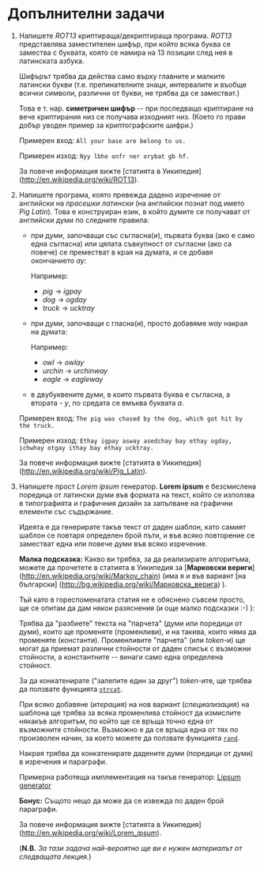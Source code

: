 Допълнителни задачи
===================

1. Напишете *ROT13* криптираща/декриптираща програма.
   *ROT13* представлява заместителен шифър, при който всяка буква се замества
   с буквата, която се намира на 13 позиции след нея в латинската азбука.
   
   Шифърът трябва да действа само върху главните и малките латински букви (т.е.
   препинателните знаци, интервалите и въобще всички символи, различни от
   букви, не трябва да се заместват.)

   Това е т. нар. **симетричен шифър** -- при последващо криптиране на вече
   криптирания низ се получава изходният низ.
   (Което го прави добър уводен пример за криптографските шифри.)
   
   Примерен вход: `All your base are belong to us.`

   Примерен изход: `Nyy lbhe onfr ner orybat gb hf.`

   За повече информация вижте [статията в Уикипедия]
   (http://en.wikipedia.org/wiki/ROT13).



2. Напишете програма, която превежда дадено изречение от английски на
   *прасешки латински* (на английски познат под името *Pig Latin*). Това е
   конструиран език, в който думите се получават от английски думи по следните
   правила:


   * при думи, започващи със съгласна(и), първата буква
     (ако е само една съгласна)
     или цялата съвкупност от съгласни (ако са повече) се преместват в края на
     думата, и се добавя окончанието *ay*:

     Например:

     - *pig*   -> *igpay*
     - *dog*   -> *ogday*
     - *truck* -> *ucktray*


   * при думи, започващи с гласна(и), просто добавяме *way* накрая на думата:

     Например:
     
     - *owl*    -> *owlay*
     - *urchin* -> *urchinway*
     - *eagle*  -> *eagleway*


   * в двубуквените думи, в които първата буква е съгласна, а втората - *y*,
     по средата се вмъква буквата *a*.

   Примерен вход: `The pig was chased by the dog, which got hit by the truck.`

   Примерен изход: `Ethay igpay asway asedchay bay ethay ogday, ichwhay otgay
   ithay bay ethay ucktray.`

   За повече информация вижте [статията в Уикипедия]
   (http://en.wikipedia.org/wiki/Pig_Latin).



3. Напишете прост *Lorem ipsum* генератор.
   **Lorem ipsum** е безсмислена поредица от латински думи във формата на текст,
   който се използва в типографията и графичния дизайн за запълване на графични
   елементи със съдържание.

   Идеята е да генерирате такъв текст от даден шаблон, като самият шаблон се
   повтаря определен брой пъти, и във всяко повторение се заместват една или
   повече думи във всяко изречение.

   **Малка подсказка:** Какво ви трябва, за да реализирате алгоритъма, можете да
   прочетете в статията в Уикипедия за [**Марковски вериги**]
   (http://en.wikipedia.org/wiki/Markov_chain) (има я и във вариант
   [на български]
   (http://bg.wikipedia.org/wiki/Марковска_верига) ).
   
   Тъй като в гореспоменатата статия не е обяснено съвсем просто, ще се опитам
   да дам някои разяснения (и още малко подсказки :-) ):
   
   Трябва да "разбиете" текста на "парчета" (думи или поредици от думи), които ще
   променяте (променливи), и на такива, които няма да променяте (константи).
   Променливите "парчета" (или *token*-и) ще могат да приемат различни стойности
   от даден списък с възможни стойности, а константните -- винаги само една
   определена стойност.
   
   За да конкатенирате  ("залепите един за друг") *token*-ите,
   ще трябва да ползвате функцията
   [`strcat`](http://www.cplusplus.com/reference/cstring/strcat/).
   
   При всяко добавяне (*итерация*) на нов вариант (*специализация*) на шаблона ще
   трябва за всяка променлива стойност да измислите някакъв алгоритъм, по който
   ще се връща точно една от възможните стойности.
   Възможно е да се връща една от тях по произволен начин, за което можете да
   ползвате функцията
   [`rand`](http://www.cplusplus.com/reference/cstdlib/rand/).
   
   Накрая трябва да конкатенирате дадените думи (поредици от думи) в изречения
   и параграфи.
   
   Примерна работеща имплементация на такъв генератор:
   [Lipsum generator](http://bg.lipsum.com/)
   
   **Бонус:** Същото нещо да може да се извежда по даден брой параграфи.

   За повече информация вижте [статията в Уикипедия]
   (http://en.wikipedia.org/wiki/Lorem_ipsum).

   (**N.B.** *За тази задача най-вероятно ще ви е нужен материалът от
   следващата лекция.*)
